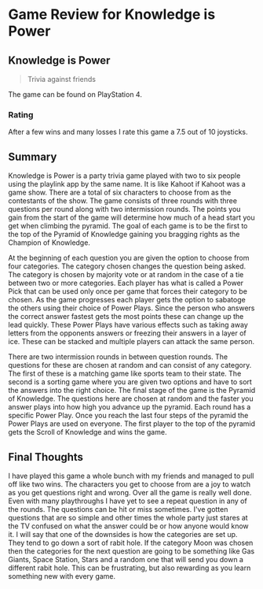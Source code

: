 # Game Review for Knowledge is Power

## Knowledge is Power
> Trivia against friends
>
The game can be found on PlayStation 4.

### Rating

After a few wins and many losses I rate this game a 7.5 out of 10 joysticks.

## Summary
Knowledge is Power is a party trivia game played with two to six people using the playlink app by the same name. It is like Kahoot if Kahoot was a game show. There are a total of six characters to choose from as the contestants of the show. The game consists of three rounds with three questions per round along with two intermission rounds. The points you gain from the start of the game will determine how much of a head start you get when climbing the pyramid. The goal of each game is to be the first to the top of the Pyramid of Knowledge gaining you bragging rights as the Champion of Knowledge.

At the beginning of each question you are given the option to choose from four categories. The category chosen changes the question being asked. The category is chosen by majority vote or at random in the case of a tie between two or more categories. Each player has what is called a Power Pick that can be used only once per game that forces their category to be chosen. As the game progresses each player gets the option to sabatoge the others using their choice of Power Plays. Since the person who answers the correct answer fastest gets the most points these can change up the lead quickly. These Power Plays have various effects such as taking away letters from the opponents answers or freezing their answers in a layer of ice. These can be stacked and multiple players can attack the same person. 

There are two intermission rounds in between question rounds. The questions for these are chosen at random and can consist of any category. The first of these is a matching game like sports team to their state. The second is a sorting game where you are given two options and have to sort the answers into the right choice. The final stage of the game is the Pyramid of Knowledge. The questions here are chosen at random and the faster you answer plays into how high you advance up the pyramid. Each round has a specific Power Play. Once you reach the last four steps of the pyramid the Power Plays are used on everyone. The first player to the top of the pyramid gets the Scroll of Knowledge and wins the game.

## Final Thoughts

I have played this game a whole bunch with my friends and managed to pull off like two wins. The characters you get to choose from are a joy to watch as you get questions right and wrong. Over all the game is really well done. Even with many playthroughs I have yet to see a repeat question in any of the rounds. The questions can be hit or miss sometimes. I've gotten questions that are so simple and other times the whole party just stares at the TV confused on what the answer could be or how anyone would know it. I will say that one of the downsides is how the categories are set up. They tend to go down a sort of rabit hole. If the category Moon was chosen then the categories for the next question are going to be something like Gas Giants, Space Station, Stars and a random one that will send you down a different rabit hole. This can be frustrating, but also rewarding as you learn something new with every game.
